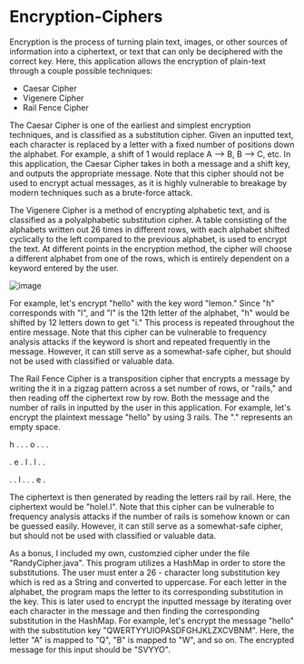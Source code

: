 # Encryption-Ciphers
Encryption is the process of turning plain text, images, or other sources of information into a ciphertext, or text that can only be deciphered with the correct key. 
Here, this application allows the encryption of plain-text through a couple possible techniques:
- Caesar Cipher
- Vigenere Cipher
- Rail Fence Cipher

The Caesar Cipher is one of the earliest and simplest encryption techniques, and is classified as a substitution cipher. Given an inputted text, each character is replaced by a letter with a fixed number of positions down the alphabet. For example, a shift of 1 would replace A --> B, B --> C, etc. In this application, the Caesar Cipher takes in both a message and a shift key, and outputs the appropriate message. Note that this cipher should not be used to encrypt actual messages, as it is highly vulnerable to breakage by modern techniques such as a brute-force attack.

The Vigenere Cipher is a method of encrypting alphabetic text, and is classified as a polyalphabetic substitution cipher. A table consisting of the alphabets written out 26 times in different rows, with each alphabet shifted cyclically to the left compared to the previous alphabet, is used to encrypt the text. At different points in the encryption method, the cipher will choose a different alphabet from one of the rows, which is entirely dependent on a keyword entered by the user. 

![image](https://user-images.githubusercontent.com/127687854/225671313-0126a5fb-7a2f-4e40-a7ab-9263464cdc77.png)

For example, let's encrypt "hello" with the key word "lemon." Since "h" corresponds with "l", and "l" is the 12th letter of the alphabet, "h" would be shifted by 12 letters down to get "i." This process is repeated throughout the entire message. Note that this cipher can be vulnerable to frequency analysis attacks if the keyword is short and repeated frequently in the message. However, it can still serve as a somewhat-safe cipher, but should not be used with classified or valuable data.

The Rail Fence Cipher is a transposition cipher that encrypts a message by writing the it in a zigzag pattern across a set number of rows, or "rails," and then reading off the ciphertext row by row. Both the message and the number of rails in inputted by the user in this application. For example, let's encrypt the plaintext message "hello" by using 3 rails. The "." represents an empty space.

h . . . o . . .

. e . l . l . .

. . l . . . e .

The ciphertext is then generated by reading the letters rail by rail. Here, the ciphertext would be "holel.l". Note that this cipher can be vulnerable to frequency analysis attacks if the number of rails is somehow known or can be guessed easily. However, it can still serve as a somewhat-safe cipher, but should not be used with classified or valuable data.

As a bonus, I included my own, customzied cipher under the file "RandyCipher.java". This program utilizes a HashMap in order to store the substitutions. The user must enter a 26 - character long substitution key which is red as a String and converted to uppercase. For each letter in the alphabet, the program maps the letter to its corresponding substitution in the key. This is later used to encrypt the inputted message by iterating over each character in the message and then finding the corresponding substitution in the HashMap. For example, let's encrypt the message "hello" with the substitution key "QWERTYYUIOPASDFGHJKLZXCVBNM". Here, the letter "A" is mapped to "Q", "B" is mapped to "W", and so on. The encrypted message for this input should be "SVYYO". 






